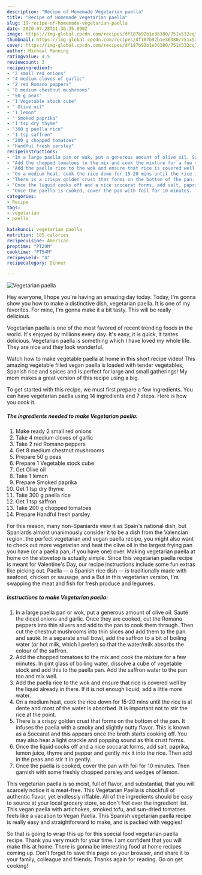 ```yaml
---
description: "Recipe of Homemade Vegetarian paella"
title: "Recipe of Homemade Vegetarian paella"
slug: 19-recipe-of-homemade-vegetarian-paella
date: 2020-07-28T11:36:35.890Z
image: https://img-global.cpcdn.com/recipes/df187b92b1e36380/751x532cq70/vegetarian-paella-recipe-main-photo.jpg
thumbnail: https://img-global.cpcdn.com/recipes/df187b92b1e36380/751x532cq70/vegetarian-paella-recipe-main-photo.jpg
cover: https://img-global.cpcdn.com/recipes/df187b92b1e36380/751x532cq70/vegetarian-paella-recipe-main-photo.jpg
author: Micheal Manning
ratingvalue: 4.5
reviewcount: 3
recipeingredient:
- "2 small red onions"
- "4 medium cloves of garlic"
- "2 red Romano peppers"
- "8 medium chestnut mushrooms"
- "50 g peas"
- "1 Vegetable stock cube"
- " Olive oil"
- "1 lemon"
- " Smoked paprika"
- "1 tsp dry thyme"
- "300 g paella rice"
- "1 tsp saffron"
- "200 g chopped tomatoes"
- "Handful fresh parsley"
recipeinstructions:
- "In a large paella pan or wok, put a generous amount of olive oil. Sauté the diced onions and garlic. Once they are cooked, cut the Romano peppers into thin slivers and add to the pan to cook them through. Then cut the chestnut mushrooms into thin slices and add them to the pan and sauté. In a separate small bowl, add the saffron to a bit of boiling water (or hot milk, which I prefer) so that the water/milk absorbs the colour of the saffron."
- "Add the chopped tomatoes to the mix and cook the mixture for a few minutes. In pint glass of boiling water, dissolve a cube of vegetable stock and add this to the paella pan. Add the saffron water to the pan too and mix well."
- "Add the paella rice to the wok and ensure that rice is covered well by the liquid already in there. If it is not enough liquid, add a little more water."
- "On a medium heat, cook the rice down for 15-20 mins until the rice is al dente and most of the water is absorbed. It is important not to stir the rice at the point."
- "There is a crispy golden crust that forms on the bottom of the pan. It infuses the paella with a smoky and slightly nutty flavor. This is known as a Soccarat and this appears once the broth starts cooking off. You may also hear a light crackle and popping sound as this crust forms."
- "Once the liquid cooks off and a nice soccarat forms, add salt, paprika, lemon juice, thyme and pepper and gently mix it into the rice. Then add in the peas and stir it in gently."
- "Once the paella is cooked, cover the pan with foil for 10 minutes. Then garnish with some freshly chopped parsley and wedges of lemon."
categories:
- Recipe
tags:
- vegetarian
- paella

katakunci: vegetarian paella 
nutrition: 185 calories
recipecuisine: American
preptime: "PT29M"
cooktime: "PT54M"
recipeyield: "4"
recipecategory: Dinner

---
```



![Vegetarian paella](https://img-global.cpcdn.com/recipes/df187b92b1e36380/751x532cq70/vegetarian-paella-recipe-main-photo.jpg)

Hey everyone, I hope you're having an amazing day today. Today, I'm gonna show you how to make a distinctive dish, vegetarian paella. It is one of my favorites. For mine, I'm gonna make it a bit tasty. This will be really delicious.

Vegetarian paella is one of the most favored of recent trending foods in the world. It's enjoyed by millions every day. It's easy, it is quick, it tastes delicious. Vegetarian paella is something which I have loved my whole life. They are nice and they look wonderful.

Watch how to make vegetable paella at home in this short recipe video! This amazing vegetable filled vegan paella is loaded with tender vegetables, Spanish rice and spices and is perfect for large and small gatherings! My mom makes a great version of this recipe using a big.


To get started with this recipe, we must first prepare a few ingredients. You can have vegetarian paella using 14 ingredients and 7 steps. Here is how you cook it.

<!--inarticleads1-->

##### The ingredients needed to make Vegetarian paella:

1. Make ready 2 small red onions
1. Take 4 medium cloves of garlic
1. Take 2 red Romano peppers
1. Get 8 medium chestnut mushrooms
1. Prepare 50 g peas
1. Prepare 1 Vegetable stock cube
1. Get  Olive oil
1. Take 1 lemon
1. Prepare  Smoked paprika
1. Get 1 tsp dry thyme
1. Take 300 g paella rice
1. Get 1 tsp saffron
1. Take 200 g chopped tomatoes
1. Prepare Handful fresh parsley


For this reason, many non-Spaniards view it as Spain&#39;s national dish, but Spaniards almost unanimously consider it to be a dish from the Valencian region..the perfect vegetarian and vegan paella recipe, you might also want to check out more vegetarian and heat the olive oil in the largest frying pan you have (or a paella pan, if you have one) over. Making vegetarian paella at home on the stovetop is actually simple. Since this vegetarian paella recipe is meant for Valentine&#39;s Day, our recipe instructions include some fun extras like picking out. Paella — a Spanish rice dish — is traditionally made with seafood, chicken or sausage, and a But in this vegetarian version, I&#39;m swapping the meat and fish for fresh produce and legumes. 

<!--inarticleads2-->

##### Instructions to make Vegetarian paella:

1. In a large paella pan or wok, put a generous amount of olive oil. Sauté the diced onions and garlic. Once they are cooked, cut the Romano peppers into thin slivers and add to the pan to cook them through. Then cut the chestnut mushrooms into thin slices and add them to the pan and sauté. In a separate small bowl, add the saffron to a bit of boiling water (or hot milk, which I prefer) so that the water/milk absorbs the colour of the saffron.
1. Add the chopped tomatoes to the mix and cook the mixture for a few minutes. In pint glass of boiling water, dissolve a cube of vegetable stock and add this to the paella pan. Add the saffron water to the pan too and mix well.
1. Add the paella rice to the wok and ensure that rice is covered well by the liquid already in there. If it is not enough liquid, add a little more water.
1. On a medium heat, cook the rice down for 15-20 mins until the rice is al dente and most of the water is absorbed. It is important not to stir the rice at the point.
1. There is a crispy golden crust that forms on the bottom of the pan. It infuses the paella with a smoky and slightly nutty flavor. This is known as a Soccarat and this appears once the broth starts cooking off. You may also hear a light crackle and popping sound as this crust forms.
1. Once the liquid cooks off and a nice soccarat forms, add salt, paprika, lemon juice, thyme and pepper and gently mix it into the rice. Then add in the peas and stir it in gently.
1. Once the paella is cooked, cover the pan with foil for 10 minutes. Then garnish with some freshly chopped parsley and wedges of lemon.


This vegetarian paella is so moist, full of flavor, and substantial, that you will scarcely notice it is meat-free. This Vegetarian Paella is chockfull of authentic flavor, yet endlessly riffable. All of the ingredients should be easy to source at your local grocery store, so don&#39;t fret over the ingredient list. This vegan paella with artichokes, smoked tofu, and sun-dried tomatoes feels like a vacation to Vegan Paella. This Spanish vegetarian paella recipe is really easy and straightforward to make, and is packed with veggies! 

So that is going to wrap this up for this special food vegetarian paella recipe. Thank you very much for your time. I am confident that you will make this at home. There is gonna be interesting food at home recipes coming up. Don't forget to save this page on your browser, and share it to your family, colleague and friends. Thanks again for reading. Go on get cooking!
